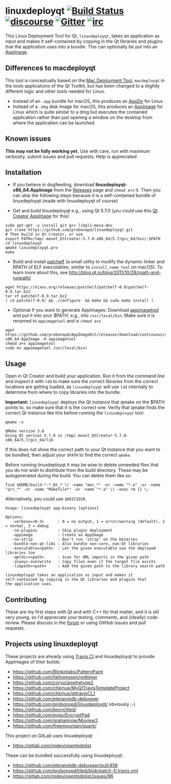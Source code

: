 # linuxdeployqt [![Build Status](https://travis-ci.org/probonopd/linuxdeployqt.svg?branch=master)](https://travis-ci.org/probonopd/linuxdeployqt) [![discourse](https://img.shields.io/badge/forum-discourse-orange.svg)](http://discourse.appimage.org/t/linuxdeployqt-new-linux-deployment-tool-for-qt/57) [![Gitter](https://badges.gitter.im/Join%20Chat.svg)](https://gitter.im/probonopd/AppImageKit?utm_source=badge&utm_medium=badge&utm_campaign=pr-badge) [![irc](https://img.shields.io/badge/IRC-%23AppImage%20on%20freenode-blue.svg)](https://webchat.freenode.net/?channels=AppImage)

This Linux Deployment Tool for Qt, `linuxdeployqt`, takes an application as input and makes it self-contained by copying in the Qt libraries and plugins that the application uses into a bundle. This can optionally be put into an [AppImage](http://appimage.org/).

## Differences to macdeployqt
This tool is conceptually based on the [Mac Deployment Tool](http://doc.qt.io/qt-5/osx-deployment.html), `macdeployqt` in the tools applications of the Qt Toolkit, but has been changed to a slightly different logic and other tools needed for Linux.

* Instead of an `.app` bundle for macOS, this produces an [AppDir](http://rox.sourceforge.net/desktop/AppDirs.html) for Linux
* Instead of a `.dmg` disk image for macOS, this produces an [AppImage](http://appimage.org/) for Linux which is quite similar to a dmg but executes the contained application rather than just opening a window on the desktop from where the application can be launched

## Known issues

__This may not be fully working yet.__ Use with care, run with maximum verbosity, submit issues and pull requests. Help is appreciated

## Installation

* If you believe in dogfeeding, download __linuxdeployqt-x86_64.AppImage__ from the [Releases](https://github.com/probonopd/linuxdeployqt/releases) page and `chmod a+x` it. Then you can skip the following steps because it is a self-contained bundle of linuxdeployqt (made with linuxdeployqt of course)

* Get and build linuxdeployqt e.g., using Qt 5.7.0 (you could use this [Qt Creator AppImage](https://bintray.com/probono/AppImages/QtCreator#files) for this)

```
sudo apt-get -y install git g++ libgl1-mesa-dev
git clone https://github.com/probonopd/linuxdeployqt.git
# Then build in Qt Creator, or use
export PATH=/tmp/.mount_QtCreator-5.7.0-x86_64/5.7/gcc_64/bin/:$PATH
cd linuxdeployqt
qmake linuxdeployqt.pro
make
```

* Build and install [patchelf](https://nixos.org/patchelf.html) (a small utility to modify the dynamic linker and RPATH of ELF executables; similar to `install_name_tool` on macOS). To learn more about this, see http://blog.qt.io/blog/2011/10/28/rpath-and-runpath/

```
wget https://nixos.org/releases/patchelf/patchelf-0.9/patchelf-0.9.tar.bz2
tar xf patchelf-0.9.tar.bz2
( cd patchelf-0.9/ && ./configure  && make && sudo make install )
```

* Optional if you want to generate AppImages: Download [appimagetool](https://github.com/probonopd/AppImageKit/releases) and put it into your $PATH, e.g., into `/usr/local/bin`. Make sure it is renamed to `appimagetool` and is `chmod a+x`

```
wget https://github.com/probonopd/AppImageKit/releases/download/continuous/appimagetool-x86_64.AppImage -O appimagetool
chmod a+x appimagetool
sudo mv appimagetool /usr/local/bin/
```

## Usage

Open in Qt Creator and build your application. Run it from the command line and inspect it with `ldd` to make sure the correct libraries from the correct locations are getting loaded, as `linuxdeployqt` will use `ldd` internally to determine from where to copy libraries into the bundle.

__Important:__ `linuxdeployqt` deploys the Qt instance that qmake on the $PATH points to, so make sure that it is the correct one. Verify that qmake finds the correct Qt instance like this before running the `linuxdeployqt` tool:

```
qmake -v

QMake version 3.0
Using Qt version 5.7.0 in /tmp/.mount_QtCreator-5.7.0-x86_64/5.7/gcc_64/lib
```
If this does not show the correct path to your Qt instance that you want to be bundled, then adjust your `$PATH` to find the correct `qmake`.

Before running linuxdeployqt it may be wise to delete unneeded files that you do not wish to distribute from the build directory. These may be autogenerated during the build. You can delete them like so:

```
find $HOME/build-*-*_Qt_* \( -name "moc_*" -or -name "*.o" -or -name "qrc_*" -or -name "Makefile*" -or -name "*.a" \) -exec rm {} \;
```

Alternatively, you could use `$DESTIDIR`.

```
Usage: linuxdeployqt app-binary [options]

Options:
   -verbose=<0-3>      : 0 = no output, 1 = error/warning (default), 2 = normal, 3 = debug
   -no-plugins         : Skip plugin deployment
   -appimage           : Create an AppImage
   -no-strip           : Don't run 'strip' on the binaries
   -bundle-non-qt-libs : Also bundle non-core, non-Qt libraries
   -executable=<path>  : Let the given executable use the deployed libraries too
   -qmldir=<path>      : Scan for QML imports in the given path
   -always-overwrite   : Copy files even if the target file exists
   -libpath=<path>     : Add the given path to the library search path

linuxdeployqt takes an application as input and makes it
self-contained by copying in the Qt libraries and plugins that
the application uses.
```

## Contributing

These are my first steps with Qt and with C++ for that matter, and it is stil very young, so I'd appreciate your testing, comments, and (ideally) code review. Please discuss in the [forum](http://discourse.appimage.org/t/linuxdeployqt-new-linux-deployment-tool-for-qt/57) or using GitHub issues and pull requests.

## Projects using linuxdeployqt

These projects are already using [Travis CI](http://travis-ci.org/) and linuxdeployqt to provide AppImages of their builds:

- https://github.com/Blinkinlabs/PatternPaint
- https://github.com/fathomssen/redtimer
- https://github.com/coryo/amphetype2
- https://github.com/chkmue/MyQtTravisTemplateProject
- https://github.com/chkmue/qttravisCI_1
- https://github.com/eteran/edb-debugger
- https://github.com/probonopd/linuxdeployqt/ obviously ;-)
- https://github.com/bjorn/tiled/
- https://github.com/evpo/EncryptPad
- https://github.com/grahamrow/Muview2
- https://github.com/freemountain/quark/

This project on GitLab uses linuxdeployqt:

- https://gitlab.com/rpdev/opentodolist

These can be bundled successfully using linuxdeployqt:

- https://github.com/eteran/edb-debugger/pull/458
- https://github.com/probonopd/tiled/blob/patch-1/.travis.yml
- https://gitlab.com/rpdev/opentodolist/issues/96

